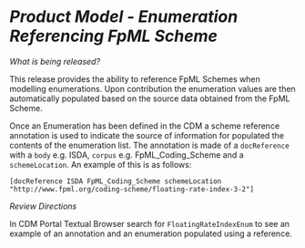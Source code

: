 # *Product Model - Enumeration Referencing FpML Scheme*

_What is being released?_

This release provides the ability to reference FpML Schemes when modelling enumerations. Upon contribution the enumeration values are then automatically populated based on the source data obtained from the FpML Scheme.

Once an Enumeration has been defined in the CDM a scheme reference annotation is used to indicate the source of information for populated the contents of the enumeration list.  The annotation is made of a `docReference` with a `body` e.g. ISDA, `corpus` e.g. FpML_Coding_Scheme and a `schemeLocation`. An example of this is as follows:
```
[docReference ISDA FpML_Coding_Scheme schemeLocation "http://www.fpml.org/coding-scheme/floating-rate-index-3-2"]
```

_Review Directions_

In CDM Portal Textual Browser search for `FloatingRateIndexEnum` to see an example of an annotation and an enumeration populated using a reference.
